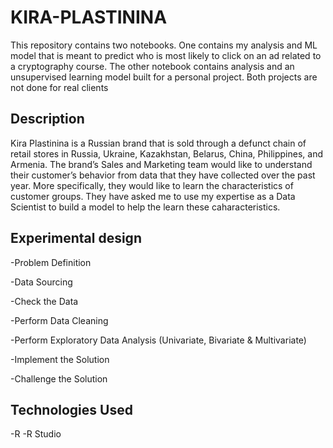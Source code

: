 # KIRA-PLASTININA
This repository contains two notebooks. One contains my analysis and ML model that is meant to predict who is most likely to click on an ad related to a cryptography course. The other notebook contains analysis and an unsupervised learning model built for a personal project. Both projects are not done for real clients

## Description
Kira Plastinina is a Russian brand that is sold through a defunct chain of retail stores in Russia, Ukraine, Kazakhstan, Belarus, China, Philippines, and Armenia. The brand’s Sales and Marketing team would like to understand their customer’s behavior from data that they have collected over the past year. More specifically, they would like to learn the characteristics of customer groups. They have asked me to use my expertise as a Data Scientist to build a model to help the learn these caharacteristics.

## Experimental design
-Problem Definition

-Data Sourcing

-Check the Data

-Perform Data Cleaning


-Perform Exploratory Data Analysis (Univariate, Bivariate & Multivariate)

-Implement the Solution

-Challenge the Solution

## Technologies Used

-R
-R Studio

